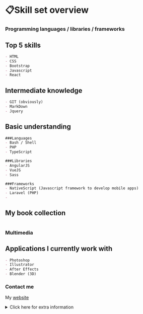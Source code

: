 # 📋Skill set overview
### Programming languages / libraries / frameworks



## Top 5 skills
```markdown
- HTML
- CSS
- Bootstrap
- Javascript
- React
```
## Intermediate knowledge
```markdown
- GIT (obviously)
- MarkDown
- Jquery

```
## Basic understanding
```markdown
###Languages
- Bash / Shell
- PHP 
- TypeScript

###Libraries
- AngularJS
- VueJS
- Sass

###Frameworks
- NativeScript (Javascript framework to develop mobile apps)
- Laravel (PHP)
- 

```
## My book collection
```markdown

```
### Multimedia
## Applications I currently work with 
```markdown
- Photoshop
- Illustrator
- After Effects
- Blender (3D)
```

### Contact me

My [website](https://www.philipdenys.be) 

<details><summary>Click here for extra information</summary>
<p>

#### yes, I've hidden this markdown section :p

```markdown
👨🏽‍💻 I used markdown/git to make this *skill set overview*💻📲 
```

</p>
</details>
